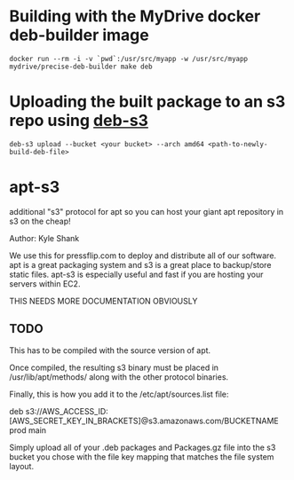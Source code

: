 # Building with the MyDrive docker deb-builder image

    docker run --rm -i -v `pwd`:/usr/src/myapp -w /usr/src/myapp mydrive/precise-deb-builder make deb

# Uploading the built package to an s3 repo using [deb-s3](https://github.com/krobertson/deb-s3)

    deb-s3 upload --bucket <your bucket> --arch amd64 <path-to-newly-build-deb-file>

# apt-s3
additional "s3" protocol for apt so you can host your giant apt repository in s3 on the cheap!

Author: Kyle Shank

We use this for pressflip.com to deploy and distribute all of our software.  apt is a great packaging system and s3 is a great place to backup/store static files.  apt-s3 is especially useful and fast if you are hosting your servers within EC2.

THIS NEEDS MORE DOCUMENTATION OBVIOUSLY

TODO
----
This has to be compiled with the source version of apt.

Once compiled, the resulting s3 binary must be placed in /usr/lib/apt/methods/ along with the other protocol binaries.

Finally, this is how you add it to the /etc/apt/sources.list file:

deb s3://AWS_ACCESS_ID:[AWS_SECRET_KEY_IN_BRACKETS]@s3.amazonaws.com/BUCKETNAME prod main

Simply upload all of your .deb packages and Packages.gz file into the s3 bucket you chose with the file key mapping that matches the file system layout.

